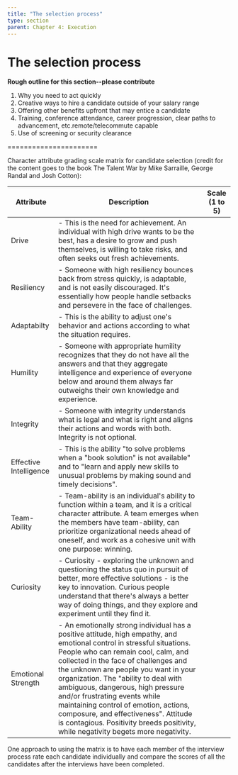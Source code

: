 ```yaml
---
title: "The selection process"
type: section
parent: Chapter 4: Execution
---
```

The selection process
=====================

**Rough outline for this section--please contribute**

  1. Why you need to act quickly
  1. Creative ways to hire a candidate outside of your salary range
  1. Offering other benefits upfront that may entice a candidate
  1. Training, conference attendance, career progression, clear paths to advancement, etc.remote/telecommute capable
  1. Use of screening or security clearance

======================

Character attribute grading scale matrix for candidate selection (credit for the content goes to the book The Talent War by Mike Sarraille, George Randal and Josh Cotton):

| Attribute | Description | Scale (1 to 5) | 
| --------- | ----------- | --------------|
| Drive     | - This is the need for achievement. An individual with high drive wants to be the best, has a desire to grow and push themselves, is willing to take risks, and often seeks out fresh achievements. |             |
| Resiliency | - Someone with high resiliency bounces back from stress quickly, is adaptable, and is not easily discouraged. It's essentially how people handle setbacks and persevere in the face of challenges.| |
| Adaptabilty | - This is the ability to adjust one's behavior and actions according to what the situation requires. | |
| Humility | - Someone with appropriate humility recognizes that they do not have all the answers and that they aggregate intelligence and experience of everyone below and around them always far outweighs their own knowledge and experience. | |
| Integrity | - Someone with integrity understands what is legal and what is right and aligns their actions and words with both. Integrity is not optional. | |
| Effective Intelligence | - This is the ability "to solve problems when a "book solution" is not available" and to "learn and apply new skills to unusual problems by making sound and timely decisions". |  |
| Team-Ability | - Team-ability is an individual's ability to function within a team, and it is a critical character attribute. A team emerges when the members have team-ability, can prioritize organizational needs ahead of oneself, and work as a cohesive unit with one purpose: winning. | |
| Curiosity | - Curiosity - exploring the unknown and questioning the status quo in pursuit of better, more effective solutions - is the key to innovation. Curious people understand that there's always a better way of doing things, and they explore and experiment until they find it. | |
| Emotional Strength | - An emotionally strong individual has a positive attitude, high empathy, and emotional control in stressful situations. People who can remain cool, calm, and collected in the face of challenges and the unknown are people you want in your organization. The "ability to deal with ambiguous, dangerous, high pressure and/or frustrating events while maintaining control of emotion, actions, composure, and effectiveness". Attitude is contagious. Positivity breeds positivity, while negativity begets more negativity. | |

One approach to using the matrix is to have each member of the interview process rate each candidate individually and compare the scores of all the candidates after the interviews have been completed.  
